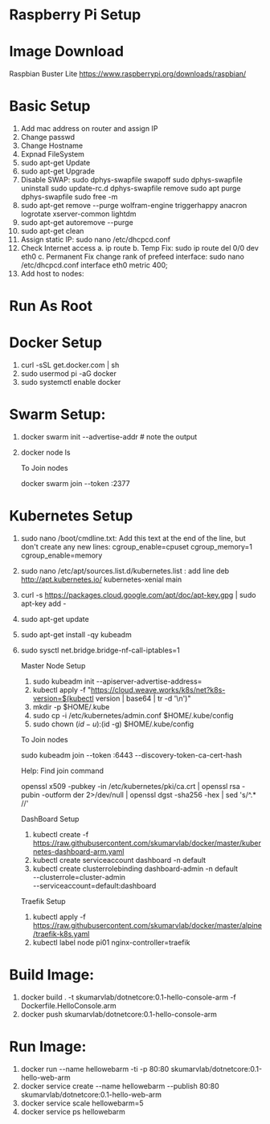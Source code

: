 # Raspberry Pi Setup

# Image Download


Raspbian Buster Lite https://www.raspberrypi.org/downloads/raspbian/

# Basic Setup

1. Add mac address on router and assign IP
2. Change passwd
3. Change Hostname
4. Expnad FileSystem
5. sudo apt-get Update
6. sudo apt-get Upgrade
7. Disable SWAP: 
	sudo dphys-swapfile swapoff
	sudo dphys-swapfile uninstall
	sudo update-rc.d dphys-swapfile remove
	sudo apt purge dphys-swapfile
	sudo free -m
8. sudo apt-get remove --purge wolfram-engine triggerhappy anacron logrotate xserver-common lightdm
9. sudo apt-get autoremove --purge
10. sudo apt-get clean
11. Assign static IP:  sudo nano /etc/dhcpcd.conf
12. Check Internet access
	a.  ip route
	b. Temp Fix: sudo ip route del 0/0 dev eth0
	c. Permanent Fix change rank of prefeed interface: sudo nano /etc/dhcpcd.conf
		interface eth0
		metric 400;
13. Add host to nodes:  

# Run As Root

# Docker Setup

1. curl -sSL get.docker.com | sh 
2. sudo usermod pi -aG docker
3. sudo systemctl enable docker

# Swarm Setup:

1. docker swarm init --advertise-addr <IPAddress> 	# note the output
2. docker node ls

	To Join nodes

	docker swarm join --token <token> <IPAddress>:2377

# Kubernetes Setup

1. sudo nano /boot/cmdline.txt: Add this text at the end of the line, but don't create any new lines:
	cgroup_enable=cpuset cgroup_memory=1 cgroup_enable=memory
2. sudo nano /etc/apt/sources.list.d/kubernetes.list : add line
	deb http://apt.kubernetes.io/ kubernetes-xenial main
3. curl -s https://packages.cloud.google.com/apt/doc/apt-key.gpg | sudo apt-key add -
4. sudo apt-get update
5. sudo apt-get install -qy kubeadm
6. sudo sysctl net.bridge.bridge-nf-call-iptables=1 

	Master Node Setup

	1. sudo kubeadm init --apiserver-advertise-address=<IPAddress>
	2. kubectl apply -f "https://cloud.weave.works/k8s/net?k8s-version=$(kubectl version | base64 | tr -d '\n')"
	3. mkdir -p $HOME/.kube 
	4. sudo cp -i /etc/kubernetes/admin.conf $HOME/.kube/config 
	5. sudo chown $(id -u):$(id -g) $HOME/.kube/config
	
	To Join nodes
	
	sudo kubeadm join --token <token> <IPAddress>:6443 --discovery-token-ca-cert-hash <Hash>
	
	Help: Find join command
	
	openssl x509 -pubkey -in /etc/kubernetes/pki/ca.crt | openssl rsa -pubin -outform der 2>/dev/null | openssl dgst -sha256 -hex | sed 's/^.* //' 

	DashBoard Setup

	1. kubectl create -f https://raw.githubusercontent.com/skumarvlab/docker/master/kubernetes-dashboard-arm.yaml
	2. kubectl create serviceaccount dashboard -n default
	3. kubectl create clusterrolebinding dashboard-admin -n default \
  --clusterrole=cluster-admin \
  --serviceaccount=default:dashboard

	Traefik Setup

	1. kubectl apply -f https://raw.githubusercontent.com/skumarvlab/docker/master/alpine/traefik-k8s.yaml
	2. kubectl label node pi01 nginx-controller=traefik

# Build Image:

1. docker build . -t skumarvlab/dotnetcore:0.1-hello-console-arm -f Dockerfile.HelloConsole.arm
2. docker push skumarvlab/dotnetcore:0.1-hello-console-arm

# Run Image:

1. docker run  --name hellowebarm -ti -p 80:80 skumarvlab/dotnetcore:0.1-hello-web-arm
2. docker service  create --name hellowebarm --publish 80:80 skumarvlab/dotnetcore:0.1-hello-web-arm
3. docker service scale hellowebarm=5
4. docker service ps hellowebarm
